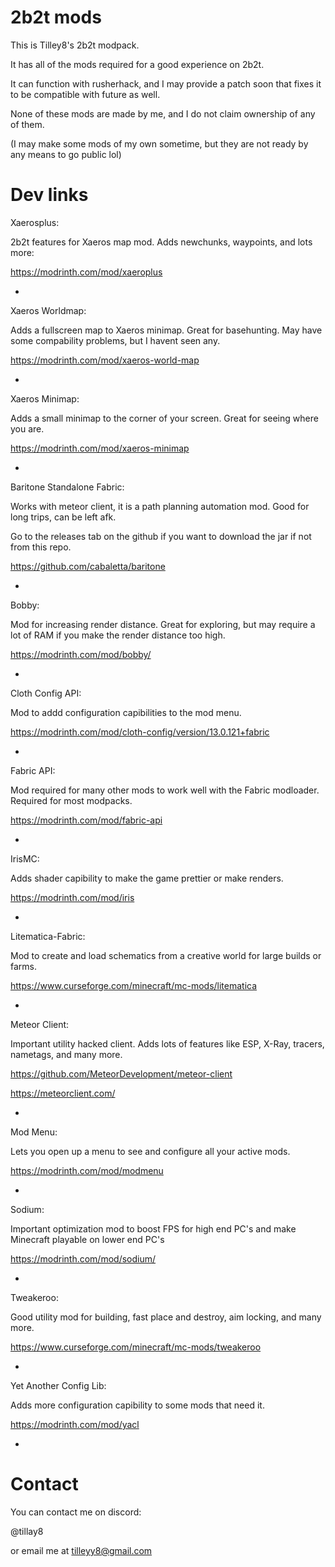 # 2b2t mods

This is Tilley8's 2b2t modpack. 

It has all of the mods required for a good experience on 2b2t. 

It can function with rusherhack, and I may provide a patch soon that fixes it to be compatible with future as well. 

None of these mods are made by me, and I do not claim ownership of any of them. 

(I may make some mods of my own sometime, but they are not ready by any means to go public lol)

# Dev links

Xaerosplus: 

2b2t features for Xaeros map mod. Adds newchunks, waypoints, and lots more:

https://modrinth.com/mod/xaeroplus

-

Xaeros Worldmap: 

Adds a fullscreen map to Xaeros minimap. Great for basehunting. May have some compability problems, but I havent seen any. 

https://modrinth.com/mod/xaeros-world-map

-

Xaeros Minimap: 

Adds a small minimap to the corner of your screen. Great for seeing where you are. 

https://modrinth.com/mod/xaeros-minimap

-

Baritone Standalone Fabric: 

Works with meteor client, it is a path planning automation mod. Good for long trips, can be left afk. 

Go to the releases tab on the github if you want to download the jar if not from this repo. 

https://github.com/cabaletta/baritone

-

Bobby: 

Mod for increasing render distance. Great for exploring, but may require a lot of RAM if you make the render distance too high. 

https://modrinth.com/mod/bobby/

-

Cloth Config API:

Mod to addd configuration capibilities to the mod menu. 

https://modrinth.com/mod/cloth-config/version/13.0.121+fabric

-

Fabric API:

Mod required for many other mods to work well with the Fabric modloader. Required for most modpacks.

https://modrinth.com/mod/fabric-api

-

IrisMC:

Adds shader capibility to make the game prettier or make renders. 

https://modrinth.com/mod/iris

-

Litematica-Fabric:

Mod to create and load schematics from a creative world for large builds or farms. 

https://www.curseforge.com/minecraft/mc-mods/litematica

-

Meteor Client:

Important utility hacked client. Adds lots of features like ESP, X-Ray, tracers, nametags, and many more. 

https://github.com/MeteorDevelopment/meteor-client

https://meteorclient.com/

-

Mod Menu:

Lets you open up a menu to see and configure all your active mods. 

https://modrinth.com/mod/modmenu

-

Sodium: 

Important optimization mod to boost FPS for high end PC's and make Minecraft playable on lower end PC's

https://modrinth.com/mod/sodium/

-

Tweakeroo:

Good utility mod for building, fast place and destroy, aim locking, and many more.

https://www.curseforge.com/minecraft/mc-mods/tweakeroo

-

Yet Another Config Lib:

Adds more configuration capibility to some mods that need it. 

https://modrinth.com/mod/yacl

-

# Contact

You can contact me on discord:

@tillay8

or email me at tilleyy8@gmail.com
